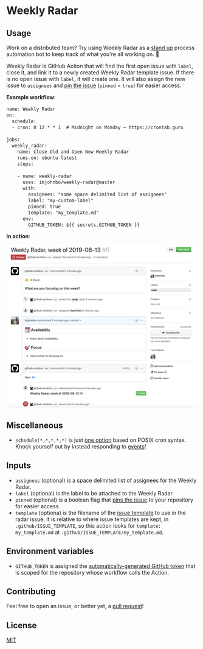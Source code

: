 # Weekly Radar

## Usage

Work on a distributed team? Try using Weekly Radar as a [stand up](https://en.wikipedia.org/wiki/Stand-up_meeting) process automation bot to keep track of what you're all working on. 🚀

Weekly Radar is GitHub Action that will find the first open issue with `label`,
close it, and link it to a newly created Weekly Radar template issue. If there
is no open issue with `label`, it will create one. It will also assign the
new issue to `assignees` and [pin the issue](https://help.github.com/en/github/managing-your-work-on-github/pinning-an-issue-to-your-repository) (`pinned` = `true`) for easier access.

**Example workflow**:

```
name: Weekly Radar
on:
  schedule:
  - cron: 0 12 * * 1  # Midnight on Monday – https://crontab.guru

jobs:
  weekly_radar:
    name: Close Old and Open New Weekly Radar
    runs-on: ubuntu-latest
    steps:

    - name: weekly-radar
      uses: imjohnbo/weekly-radar@master
      with:
        assignees: "some space delimited list of assignees"
        label: "my-custom-label"
        pinned: true
        template: "my_template.md"
      env:
        GITHUB_TOKEN: ${{ secrets.GITHUB_TOKEN }}
```

**In action**:

![Weekly Radar Image](./weekly-radar.png)

## Miscellaneous

- `schedule(*,*,*,*,*)` is just
  [one option](https://help.github.com/en/articles/events-that-trigger-workflows#scheduled-events)
  based on POSIX cron syntax. Knock yourself out by instead responding to
  [events](https://help.github.com/en/articles/events-that-trigger-workflows)!

## Inputs

- `assignees` (optional) is a space delimited list of assignees for the Weekly
  Radar.
- `label` (optional) is the label to be attached to the Weekly Radar.
- `pinned` (optional) is a boolean flag that [pins the issue](https://help.github.com/en/github/managing-your-work-on-github/pinning-an-issue-to-your-repository) to your repository for easier access.
- `template` (optiona) is the filename of the [issue template](https://help.github.com/en/github/building-a-strong-community/about-issue-and-pull-request-templates#issue-templates) to use in the radar issue. It is relative to where issue templates are kept, in `.github/ISSUE_TEMPLATE`, so this action looks for `template: my_template.md` at `.github/ISSUE_TEMPLATE/my_template.md`.

## Environment variables

- `GITHUB_TOKEN` is assigned the
  [automatically-generated GitHub token](https://help.github.com/en/articles/virtual-environments-for-github-actions#creating-and-using-secrets-encrypted-variables)
  that is scoped for the repository whose workflow calls the Action.

## Contributing

Feel free to open an issue, or better yet, a
[pull request](https://github.com/imjohnbo/weekly-radar/compare)!

## License

[MIT](https://choosealicense.com/licenses/mit/)
